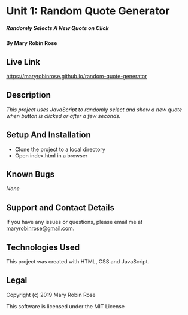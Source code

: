 # Unit 1: Random Quote Generator

##### _Randomly Selects A New Quote on Click_

#### By **Mary Robin Rose**

## Live Link

https://maryrobinrose.github.io/random-quote-generator

## Description

_This project uses JavaScript to randomly select and show a new quote when button is clicked or after a few seconds._

## Setup And Installation

* Clone the project to a local directory
* Open index.html in a browser

## Known Bugs

_None_

## Support and Contact Details

If you have any issues or questions, please email me at maryrobinrose@gmail.com.

## Technologies Used

This project was created with HTML, CSS and JavaScript.

## Legal

Copyright (c) 2019 Mary Robin Rose

This software is licensed under the MIT License
